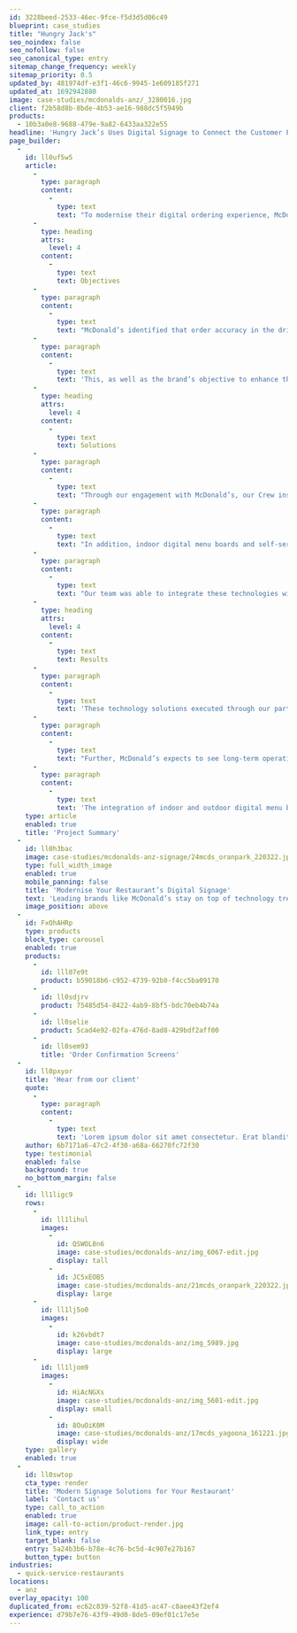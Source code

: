 ```yaml
---
id: 3228beed-2533-46ec-9fce-f5d3d5d06c49
blueprint: case_studies
title: "Hungry Jack's"
seo_noindex: false
seo_nofollow: false
seo_canonical_type: entry
sitemap_change_frequency: weekly
sitemap_priority: 0.5
updated_by: 481974df-e3f1-46c6-9945-1e609185f271
updated_at: 1692942880
image: case-studies/mcdonalds-anz/_3280016.jpg
client: f2b58d8b-8bde-4b53-ae16-988dc5f5949b
products:
  - 10b3a0e8-9688-479e-9a82-6433aa322e55
headline: 'Hungry Jack’s Uses Digital Signage to Connect the Customer Experience at +300 Locations'
page_builder:
  -
    id: ll0uf5w5
    article:
      -
        type: paragraph
        content:
          -
            type: text
            text: "To modernise their digital ordering experience, McDonald's ANZ transitioned from static to both, indoor and outdoor digital menu boards, in addition to implementing the introduction of self-serve kiosks.\_"
      -
        type: heading
        attrs:
          level: 4
        content:
          -
            type: text
            text: Objectives
      -
        type: paragraph
        content:
          -
            type: text
            text: "McDonald’s identified that order accuracy in the drive thru was lower than desired, which slowed down the speed of service and impacted the overall drive thru experience.\_\_"
      -
        type: paragraph
        content:
          -
            type: text
            text: 'This, as well as the brand’s objective to enhance the customer experience, and leverage new technology, led the fast food leader to move away from their formerly static signage and implement more modern, relevant digital solutions.'
      -
        type: heading
        attrs:
          level: 4
        content:
          -
            type: text
            text: Solutions
      -
        type: paragraph
        content:
          -
            type: text
            text: "Through our engagement with McDonald’s, our Crew installed outdoor digital menu boards and order confirmation screens at more than 800+ locations as part of the brand’s “ask, ask, tell” initiative, which sought to improve their customer experience. The order confirmation units played a particularly helpful role in presenting customers with their orders at a second point in the drive thru lane, resulting in a higher degree of accuracy.\_"
      -
        type: paragraph
        content:
          -
            type: text
            text: "In addition, indoor digital menu boards and self-serve kiosks were introduced at more than 1,000+ of the brand’s retail storefronts.\_"
      -
        type: paragraph
        content:
          -
            type: text
            text: "Our team was able to integrate these technologies with McDonald’s existing point-of-sale system, as well as deploy a suggestion engine that presented customers with additional items that would complement their orders.\_"
      -
        type: heading
        attrs:
          level: 4
        content:
          -
            type: text
            text: Results
      -
        type: paragraph
        content:
          -
            type: text
            text: 'These technology solutions executed through our partnership with McDonald’s drove an uplift in the brand’s drive thru sales, whilst improving order accuracy by 15%.'
      -
        type: paragraph
        content:
          -
            type: text
            text: "Further, McDonald’s expects to see long-term operational improvements and cost-savings, thanks to efficiencies built into their new technology.\_"
      -
        type: paragraph
        content:
          -
            type: text
            text: 'The integration of indoor and outdoor digital menu board solutions with their existing point-of-sale system enabled McDonald’s to make real-time pricing changes and roll out a national pricing structure. Simplifying content updates has also allowed the brand’s campaign cycles to increase, which provided a positive return on sales.'
    type: article
    enabled: true
    title: 'Project Summary'
  -
    id: ll0h3bac
    image: case-studies/mcdonalds-anz-signage/24mcds_oranpark_220322.jpg
    type: full_width_image
    enabled: true
    mobile_panning: false
    title: 'Modernise Your Restaurant’s Digital Signage'
    text: 'Leading brands like McDonald’s stay on top of technology trends by modernising static signage with dynamic, engaging digital solutions – and you can too. Get in touch if you’d like us to help solve your specific signage challenges and drive the greatest ROI for your brand.'
    image_position: above
  -
    id: FxOhAHRp
    type: products
    block_type: carousel
    enabled: true
    products:
      -
        id: lll07e9t
        product: b59018b6-c952-4739-92b0-f4cc5ba09170
      -
        id: ll0sdjrv
        product: 75485d54-8422-4ab9-8bf5-bdc70eb4b74a
      -
        id: ll0selie
        product: 5cad4e92-02fa-476d-8ad8-429bdf2aff00
      -
        id: ll0sem93
        title: 'Order Confirmation Screens'
  -
    id: ll0pxyor
    title: 'Hear from our client'
    quote:
      -
        type: paragraph
        content:
          -
            type: text
            text: 'Lorem ipsum dolor sit amet consectetur. Erat blandit ultricies pharetra semper eget consequat. Sollicitudin id neque quam sed diam. Amet tortor cursus amet ullamcorper et massa consequat ornare vulputate. Sit quis venenatis tempor est mi adipiscing nec. Aliquam vel sit interdum ut cursus et sit lacus nunc.'
    author: 6b7171a6-47c2-4f30-a68a-66270fc72f30
    type: testimonial
    enabled: false
    background: true
    no_bottom_margin: false
  -
    id: ll1ligc9
    rows:
      -
        id: ll1lihul
        images:
          -
            id: QSWOL8n6
            image: case-studies/mcdonalds-anz/img_6067-edit.jpg
            display: tall
          -
            id: JC5xEOB5
            image: case-studies/mcdonalds-anz/21mcds_oranpark_220322.jpg
            display: large
      -
        id: ll1lj5o0
        images:
          -
            id: k26vbdt7
            image: case-studies/mcdonalds-anz/img_5989.jpg
            display: large
      -
        id: ll1ljom9
        images:
          -
            id: HiAcNGXs
            image: case-studies/mcdonalds-anz/img_5601-edit.jpg
            display: small
          -
            id: 8OuOiK0M
            image: case-studies/mcdonalds-anz/17mcds_yagoona_161221.jpg
            display: wide
    type: gallery
    enabled: true
  -
    id: ll0swtop
    cta_type: render
    title: 'Modern Signage Solutions for Your Restaurant'
    label: 'Contact us'
    type: call_to_action
    enabled: true
    image: call-to-action/product-render.jpg
    link_type: entry
    target_blank: false
    entry: 5a24b3b6-b78e-4c76-bc5d-4c907e27b167
    button_type: button
industries:
  - quick-service-restaurants
locations:
  - anz
overlay_opacity: 100
duplicated_from: ec62c839-52f8-41d5-ac47-c8aee43f2ef4
experience: d79b7e76-43f9-49d0-8de5-09ef01c17e5e
---
```

